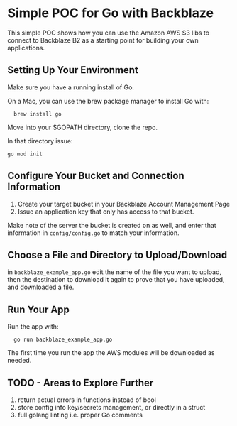 # Simple POC for Go with Backblaze

This simple POC shows how you can use the Amazon AWS S3 libs to connect to Backblaze B2 as a starting point for building your own applications.

## Setting Up Your Environment

Make sure you have a running install of Go.

On a Mac, you can use the brew package manager to install Go with:

```shell
  brew install go
```
Move into your $GOPATH directory, clone the repo.

In that directory issue:

`go mod init`

## Configure Your Bucket and Connection Information

1. Create your target bucket in your Backblaze Account Management Page
2. Issue an application key that only has access to that bucket. 

Make note of the server the bucket is created on as well, and enter that information in `config/config.go` to match your information.

## Choose a File and Directory to Upload/Download

in `backblaze_example_app.go` edit the name of the file you want to upload, then the destination to download it again to prove that you have uploaded, and downloaded a file.

## Run Your App

Run the app with:

```golang
  go run backblaze_example_app.go
```

The first time you run the app the AWS modules will be downloaded as needed.

## TODO - Areas to Explore Further
1. return actual errors in functions instead of bool
2. store config info key/secrets management, or directly in a struct
3. full golang linting i.e. proper Go comments
